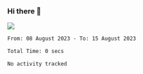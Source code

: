 ### Hi there 👋️

![](https://komarev.com/ghpvc/?username=Loner1024)

<!--START_SECTION:waka-->

```txt
From: 08 August 2023 - To: 15 August 2023

Total Time: 0 secs

No activity tracked
```

<!--END_SECTION:waka-->



